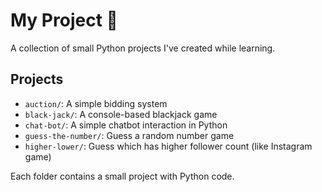 # My Project 🚀

A collection of small Python projects I've created while learning.

## Projects

- `auction/`: A simple bidding system
- `black-jack/`: A console-based blackjack game
- `chat-bot/`: A simple chatbot interaction in Python
- `guess-the-number/`: Guess a random number game
- `higher-lower/`: Guess which has higher follower count (like Instagram game)

Each folder contains a small project with Python code.
